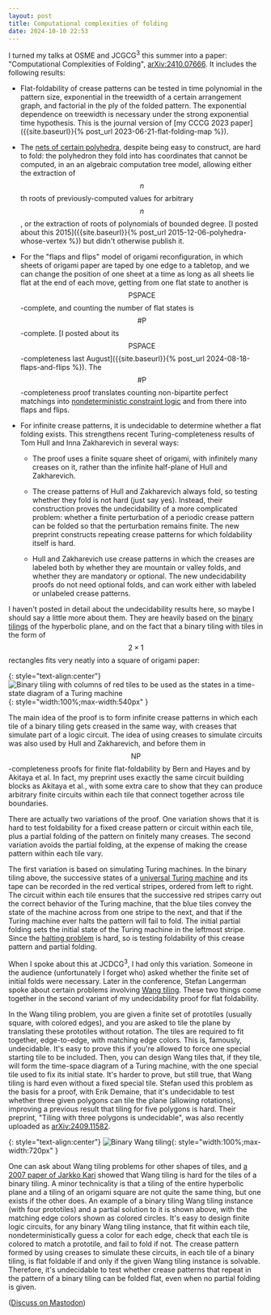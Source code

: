 ```yaml
---
layout: post
title: Computational complexities of folding
date: 2024-10-10 22:53
---
```

I turned my talks at OSME and JCGCG<sup>3</sup> this summer into a paper: "Computational Complexities of Folding", [arXiv:2410.07666](https://arxiv.org/abs/2410.07666). It includes the following results:

* Flat-foldability of crease patterns can be tested in time polynomial in the pattern size, exponential in the treewidth of a certain arrangement graph, and factorial in the ply of the folded pattern. The exponential dependence on treewidth is necessary under the strong exponential time hypothesis. This is the journal version of [my CCCG 2023 paper]({{site.baseurl}}{% post_url 2023-06-21-flat-folding-map %}).

* The [nets of certain polyhedra](https://en.wikipedia.org/wiki/Net_(polyhedron)), despite being easy to construct, are hard to fold: the polyhedron they fold into has coordinates that cannot be computed, in an an algebraic computation tree model, allowing either the extraction of <span style="white-space:nowrap">$$n$$th</span> roots of previously-computed values for <span style="white-space:nowrap">arbitrary $$n$$,</span> or the extraction of roots of polynomials of bounded degree. [I posted about this 2015]({{site.baseurl}}{% post_url 2015-12-06-polyhedra-whose-vertex %}) but didn't otherwise publish it.

* For the "flaps and flips" model of origami reconfiguration, in which sheets of origami paper are taped by one edge to a tabletop, and we can change the position of one sheet at a time as long as all sheets lie flat at the end of each move, getting from one flat state to another is <span style="white-space:nowrap">$$\mathsf{PSPACE}$$-complete,</span> and counting the number of flat states is <span style="white-space:nowrap">$$\mathsf{\#P}$$-complete.</span> [I posted about its <span style="white-space:nowrap">$$\mathsf{PSPACE}$$-completeness</span> last August]({{site.baseurl}}{% post_url 2024-08-18-flaps-and-flips %}). The <span style="white-space:nowrap">$$\mathsf{\#P}$$-completeness</span> proof translates counting non-bipartite perfect matchings into [nondeterministic constraint logic](https://en.wikipedia.org/wiki/Nondeterministic_constraint_logic) and from there into flaps and flips.

* For infinite crease patterns, it is undecidable to determine whether a flat folding exists. This strengthens recent Turing-completeness results of Tom Hull and Inna Zakharevich in several ways:

  * The proof uses a finite square sheet of origami, with infinitely many creases on it, rather than the infinite half-plane of Hull and Zakharevich.

  * The crease patterns of Hull and Zakharevich always fold, so testing whether they fold is not hard (just say yes). Instead, their construction proves the undecidability of a more complicated problem: whether a finite perturbation of a periodic crease pattern can be folded so that the perturbation remains finite. The new preprint constructs repeating crease patterns for which foldability itself is hard.

  * Hull and Zakharevich use crease patterns in which the creases are labeled both by whether they are mountain or valley folds, and whether they are mandatory or optional. The new undecidability proofs do not need optional folds, and can work either with labeled or unlabeled crease patterns.

I haven't posted in detail about the undecidability results here, so maybe I should say a little more about them. They are heavily based on the [binary tilings](https://en.wikipedia.org/wiki/Binary_tiling) of the hyperbolic plane, and on the fact that a binary tiling with tiles in the form of <span style="white-space:nowrap">$$2\times 1$$ rectangles</span> fits very neatly into a square of origami paper:

{: style="text-align:center"}
![Binary tiling with columns of red tiles to be used as the states in a time-state diagram of a Turing machine]({{site.baseurl}}/assets/2024/tm-on-binary.svg){: style="width:100%;max-width:540px" }

The main idea of the proof is to form infinite crease patterns in which each tile of a binary tiling gets creased in the same way, with creases that simulate part of a logic circuit. The idea of using creases to simulate circuits was also used by Hull and Zakharevich, and before them in <span style="white-space:nowrap">$$\mathsf{NP}$$-completeness</span> proofs for finite flat-foldability by Bern and Hayes and by Akitaya et al. In fact, my preprint uses exactly the same circuit building blocks as Akitaya et al., with some extra care to show that they can produce arbitrary finite circuits within each tile that connect together across tile boundaries.

There are actually two variations of the proof. One variation shows that it is hard to test foldability for a fixed crease pattern or circuit within each tile, plus a partial folding of the pattern on finitely many creases. The second variation avoids the partial folding, at the expense of making the crease pattern within each tile vary.

The first variation is based on simulating Turing machines. In the binary tiling above, the successive states of a [universal Turing machine](https://en.wikipedia.org/wiki/Universal_Turing_machine) and its tape can be recorded in the red vertical stripes, ordered from left to right. The circuit within each tile ensures that the successive red stripes carry out the correct behavior of the Turing machine, that the blue tiles convey the state of the machine across from one stripe to the next, and that if the Turing machine ever halts the pattern will fail to fold. The initial partial folding sets the initial state of the Turing machine in the leftmost stripe. Since the [halting problem](https://en.wikipedia.org/wiki/Halting_problem) is hard, so is testing foldability of this crease pattern and partial folding.

When I spoke about this at JCDCG<sup>3</sup>, I had only this variation. Someone in the audience (unfortunately I forget who) asked whether the finite set of initial folds were necessary. Later in the conference, Stefan Langerman spoke about certain problems involving [Wang tiling](https://en.wikipedia.org/wiki/Wang_tile). These two things come together in the second variant of my undecidability proof for flat foldability.

In the Wang tiling problem, you are given a finite set of prototiles (usually square, with colored edges), and you are asked to tile the plane by translating these prototiles without rotation. The tiles are required to fit together, edge-to-edge, with matching edge colors. This is, famously, undecidable. It's easy to prove this if you're allowed to force one special starting tile to be included. Then, you can design Wang tiles that, if they tile, will form the time-space diagram of a Turing machine, with the one special tile used to fix its initial state. It's harder to prove, but still true, that Wang tiling is hard even without a fixed special tile. Stefan used this problem as the basis for a proof, with Erik Demaine, that it's undecidable to test whether three given polygons can tile the plane (allowing rotations), improving a previous result that tiling for five polygons is hard. Their preprint, "Tiling with three polygons is undecidable", was also recently uploaded as [arXiv:2409.11582](https://arxiv.org/abs/2409.11582).

{: style="text-align:center"}
![Binary Wang tiling]({{site.baseurl}}/assets/2024/binary-wang.svg){: style="width:100%;max-width:720px" }

One can ask about Wang tiling problems for other shapes of tiles, and [a 2007 paper of Jarkko Kari](https://doi.org/10.1007%2F978-3-540-74593-8_6) showed that Wang tiling is hard for the tiles of a binary tiling. A minor technicality is that a tiling of the entire hyperbolic plane and a tiling of an origami square are not quite the same thing, but one exists if the other does. An example of a binary tiling Wang tiling instance (with four prototiles) and a partial solution to it is shown above, with the matching edge colors shown as colored circles. It's easy to design finite logic circuits, for any binary Wang tiling instance, that fit within each tile, nondeterministically guess a color for each edge, check that each tile is colored to match a prototile, and fail to fold if not. The crease pattern formed by using creases to simulate these circuits, in each tile of a binary tiling, is flat foldable if and only if the given Wang tiling instance is solvable. Therefore, it's undecidable to test whether crease patterns that repeat in the pattern of a binary tiling can be folded flat, even when no partial folding is given.

([Discuss on Mastodon](https://mathstodon.xyz/@11011110/113287277159053755))